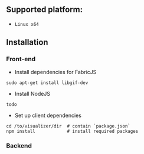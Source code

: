 
## Supported platform: 
  * `Linux x64`

## Installation
### Front-end

* Install dependencies for FabricJS
```shell
sudo apt-get install libgif-dev
```

* Install NodeJS
```shell
todo
```

* Set up client dependencies
```
cd /to/visualizer/dir  # contain `package.json`
npm install            # install required packages
```

### Backend
